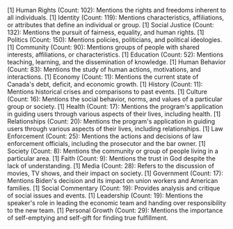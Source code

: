[1] Human Rights (Count: 102): Mentions the rights and freedoms inherent to all individuals.
[1] Identity (Count: 119): Mentions characteristics, affiliations, or attributes that define an individual or group.
[1] Social Justice (Count: 132): Mentions the pursuit of fairness, equality, and human rights.
[1] Politics (Count: 150): Mentions policies, politicians, and political ideologies.
[1] Community (Count: 90): Mentions groups of people with shared interests, affiliations, or characteristics.
[1] Education (Count: 52): Mentions teaching, learning, and the dissemination of knowledge.
[1] Human Behavior (Count: 83): Mentions the study of human actions, motivations, and interactions.
[1] Economy (Count: 11): Mentions the current state of Canada's debt, deficit, and economic growth.
[1] History (Count: 11): Mentions historical crises and comparisons to past events.
[1] Culture (Count: 16): Mentions the social behavior, norms, and values of a particular group or society.
[1] Health (Count: 17): Mentions the program's application in guiding users through various aspects of their lives, including health.
[1] Relationships (Count: 20): Mentions the program's application in guiding users through various aspects of their lives, including relationships.
[1] Law Enforcement (Count: 25): Mentions the actions and decisions of law enforcement officials, including the prosecutor and the bar owner.
[1] Society (Count: 8): Mentions the community or group of people living in a particular area.
[1] Faith (Count: 9): Mentions the trust in God despite the lack of understanding.
[1] Media (Count: 28): Refers to the discussion of movies, TV shows, and their impact on society.
[1] Government (Count: 17): Mentions Biden's decision and its impact on union workers and American families.
[1] Social Commentary (Count: 19): Provides analysis and critique of social issues and events.
[1] Leadership (Count: 19): Mentions the speaker's role in leading the economic team and handing over responsibility to the new team.
[1] Personal Growth (Count: 29): Mentions the importance of self-emptying and self-gift for finding true fulfillment.
